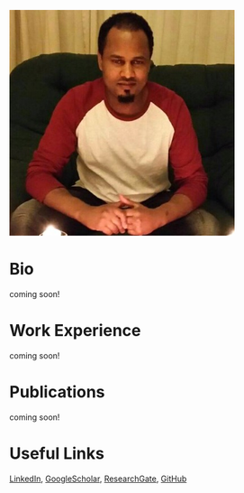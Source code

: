 ![](./my_photo.jfif)

# Bio
coming soon!

# Work Experience 
coming soon!

# Publications
coming soon!

# Useful Links
[LinkedIn](https://www.linkedin.com/in/nathanael-l-baisa-phd-53479842/), [GoogleScholar](https://scholar.google.co.uk/citations?user=EKyk-IwAAAAJ&hl=en), [ResearchGate](https://www.researchgate.net/profile/Nathanael_L_Baisa), [GitHub](https://github.com/nathanlem1)

